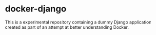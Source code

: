 # docker-django

This is a experimental repository containing a dummy Django application created as part of an attempt at better understanding Docker.
